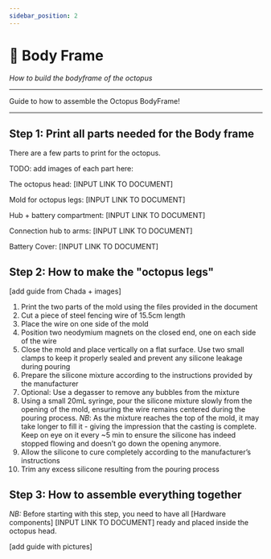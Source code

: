 ```yaml
---
sidebar_position: 2
---
```


# 🤖 Body Frame

_How to build the bodyframe of the octopus_

---

Guide to how to assemble the Octopus BodyFrame!

---


## **Step 1**: Print all parts needed for the Body frame

There are a few parts to print for the octopus. 

TODO: add images of each part here: 

The octopus head: [INPUT LINK TO DOCUMENT]

Mold for octopus legs: [INPUT LINK TO DOCUMENT]

Hub + battery compartment: [INPUT LINK TO DOCUMENT]

Connection hub to arms: [INPUT LINK TO DOCUMENT]

Battery Cover: [INPUT LINK TO DOCUMENT]

## **Step 2**: How to make the "octopus legs"

[add guide from Chada + images]

1. Print the two parts of the mold using the files provided in the document 
2. Cut a piece of steel fencing wire of 15.5cm length
3. Place the wire on one side of the mold 
4. Position two neodymium magnets on the closed end, one on each side of the wire
5. Close the mold and place vertically on a flat surface. Use two small clamps to keep it properly sealed and prevent any silicone leakage during pouring 
6. Prepare the silicone mixture according to the instructions provided by the manufacturer
7. Optional: Use a degasser to remove any bubbles from the mixture
8. Using a small 20mL syringe, pour the silicone mixture slowly from the opening of the mold, ensuring the wire remains centered during the pouring process. *NB*: As the mixture reaches the top of the mold, it may take longer to fill it - giving the impression that the casting is complete. Keep on eye on it every ~5 min to ensure the silicone has indeed stopped flowing and doesn’t go down the opening anymore.
9. Allow the silicone to cure completely according to the manufacturer’s instructions
10. Trim any excess silicone resulting from the pouring process


## **Step 3**: How to assemble everything together


*NB:* Before starting with this step, you need to have all [Hardware components] [INPUT LINK TO DOCUMENT] ready and placed inside the octopus head. 

[add guide with pictures]




